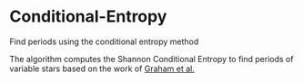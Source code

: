 # Conditional-Entropy
Find periods using the conditional entropy method

The algorithm computes the Shannon Conditional Entropy to find periods of variable stars based on the work of [Graham et al.](http://adsabs.harvard.edu/abs/2013MNRAS.434.2629G)
